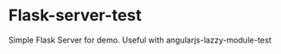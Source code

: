Flask-server-test
=================

Simple Flask Server for demo. Useful with angularjs-lazzy-module-test
